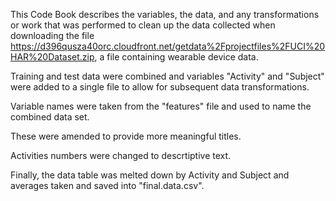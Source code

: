 This Code Book describes the variables, the data, and any transformations or work that was performed to clean up the data collected
when downloading the file https://d396qusza40orc.cloudfront.net/getdata%2Fprojectfiles%2FUCI%20HAR%20Dataset.zip, a file containing
wearable device data.

Training and test data were combined and variables "Activity" and "Subject" were added to a single file to allow for subsequent data
transformations.

Variable names were taken from the "features" file and used to name the combined data set.

These were amended to provide more meaningful titles.

Activities numbers were changed to descrtiptive text.

Finally, the data table was melted down by Activity and Subject and averages taken and saved into "final.data.csv".
